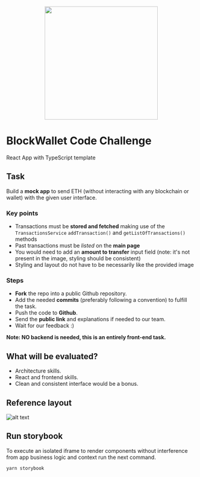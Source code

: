 <br /> 
<p align="center">
  <a href="https://blockwallet.io">
    <picture>
      <source media="(prefers-color-scheme: dark)" srcset="https://user-images.githubusercontent.com/11839151/188500975-8cd95d07-c419-48aa-bb85-4200a6526f68.svg" />
      <source media="(prefers-color-scheme: light)" srcset="https://blockwallet.io/static/images/logo-blockwallet-black.svg" />
      <img src="[https://blockwallet.io/static/images/logo-medium.svg](https://user-images.githubusercontent.com/11839151/188500975-8cd95d07-c419-48aa-bb85-4200a6526f68.svg)" width="300" />
    </picture>
  </a>
</p>

# BlockWallet Code Challenge

React App with TypeScript template

## Task

Build a **mock app** to send ETH (without interacting with any blockchain or wallet) with the given user interface.

### Key points

- Transactions must be **stored and fetched** making use of the `TransactionsService` `addTransaction()` and `getListOfTransactions()` methods
- Past transactions must be _listed_ on the **main page**
- You would need to add an **amount to transfer** input field (note: it's not present in the image, styling should be consistent)
- Styling and layout do not have to be necessarily like the provided image

### Steps

- **Fork** the repo into a public Github repository.
- Add the needed **commits** (preferably following a convention) to fulfill the task.
- Push the code to **Github**.
- Send the **public link** and explanations if needed to our team.
- Wait for our feedback :)

**Note: NO backend is needed, this is an entirely front-end task.**

## What will be evaluated?

- Architecture skills.
- React and frontend skills.
- Clean and consistent interface would be a bonus.

## Reference layout

![alt text](test-task-ui.png)

## Run storybook

To execute an isolated iframe to render components without interference from app business logic and context run the next command.

```
yarn storybook
```
